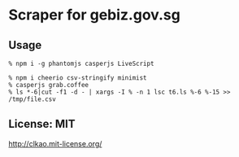 # Scraper for gebiz.gov.sg

## Usage

    % npm i -g phantomjs casperjs LiveScript

    % npm i cheerio csv-stringify minimist
    % casperjs grab.coffee
    % ls *-6|cut -f1 -d - | xargs -I % -n 1 lsc t6.ls %-6 %-15 >> /tmp/file.csv

## License: MIT

http://clkao.mit-license.org/
